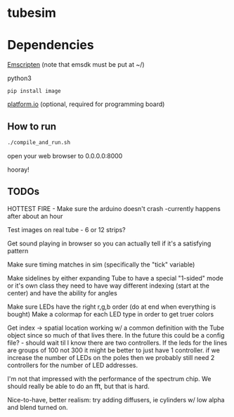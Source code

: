 # tubesim

# Dependencies

[Emscripten](https://emscripten.org/docs/getting_started/downloads.html) (note that emsdk must be put at ~/)

python3

`pip install image` 

[platform.io](https://platformio.org/) (optional, required for programming board)


## How to run

```bash
./compile_and_run.sh
```

open your web browser to 0.0.0.0:8000

hooray!

## TODOs

HOTTEST FIRE - Make sure the arduino doesn't crash
    -currently happens after about an hour

Test images on real tube - 6 or 12 strips?

Get sound playing in browser so you can actually tell if it's a satisfying pattern

Make sure timing matches in sim (specifically the "tick" variable)

Make sidelines by either expanding Tube to have a special "1-sided" mode or it's own class
    they need to have way different indexing (start at the center) and have the ability for angles

Make sure LEDs have the right r,g,b order (do at end when everything is bought)
    Make a colormap for each LED type in order to get truer colors

Get index -> spatial location working w/ a common definition with the Tube object since so much of that lives there. In the future this could be a config file?
    - should wait til I know there are two controllers. If the leds for the lines are groups of 100 not 300 it might be better to just have 1 controller. if we increase the number of LEDs on the poles then we probably still need 2 controllers for the number of LED addresses.

I'm not that impressed with the performance of the spectrum chip. We should really be able to do an fft, but that is hard.

Nice-to-have, better realism: try adding diffusers, ie cylinders w/ low alpha and blend turned on.
